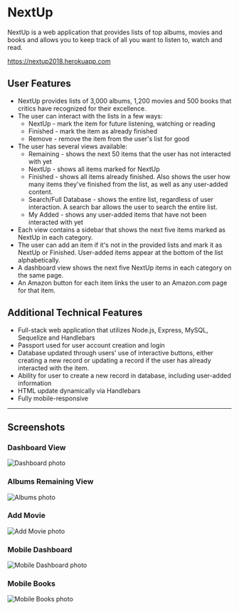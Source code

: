 # NextUp
NextUp is a web application that provides lists of top albums, movies and books and allows you to keep track of all you want to listen to, watch and read. 

https://nextup2018.herokuapp.com

## User Features
  * NextUp provides lists of 3,000 albums, 1,200 movies and 500 books that critics have recognized for their excellence.
  * The user can interact with the lists in a few ways:
    * NextUp - mark the item for future listening, watching or reading
    * Finished - mark the item as already finished
    * Remove - remove the item from the user's list for good
  * The user has several views available:
    * Remaining - shows the next 50 items that the user has not interacted with yet
    * NextUp - shows all items marked for NextUp
    * Finished - shows all items already finished. Also shows the user how many items they've finished from the list, as well as any user-added content.
    * Search/Full Database - shows the entire list, regardless of user interaction. A search bar allows the user to search the entire list.
    * My Added - shows any user-added items that have not been interacted with yet
  * Each view contains a sidebar that shows the next five items marked as NextUp in each category.    
  * The user can add an item if it's not in the provided lists and mark it as NextUp or Finished. User-added items appear at the bottom of the list alphabetically. 
  * A dashboard view shows the next five NextUp items in each category on the same page.
  * An Amazon button for each item links the user to an Amazon.com page for that item.

## Additional Technical Features
  * Full-stack web application that utilizes Node.js, Express, MySQL, Sequelize and Handlebars
  * Passport used for user account creation and login
  * Database updated through users' use of interactive buttons, either creating a new record or updating a record if the user has already interacted with the item.
  * Ability for user to create a new record in database, including user-added information
  * HTML update dynamically via Handlebars
  * Fully mobile-responsive
***
## Screenshots
### Dashboard View
![Dashboard photo](https://github.com/JustinL63/NextUp/blob/master/public/images/dashboard.png "Dashboard")
### Albums Remaining View
![Albums photo](https://github.com/JustinL63/NextUp/blob/master/public/images/albums.png "Albums Remaining")
### Add Movie
![Add Movie photo](https://github.com/JustinL63/NextUp/blob/master/public/images/add.png "Add Movie")
### Mobile Dashboard
![Mobile Dashboard photo](https://github.com/JustinL63/NextUp/blob/master/public/images/mobile-dashboard.png "Mobile Dashboard")
### Mobile Books
![Mobile Books photo](https://github.com/JustinL63/NextUp/blob/master/public/images/mobile-books.png "Mobile Books")



